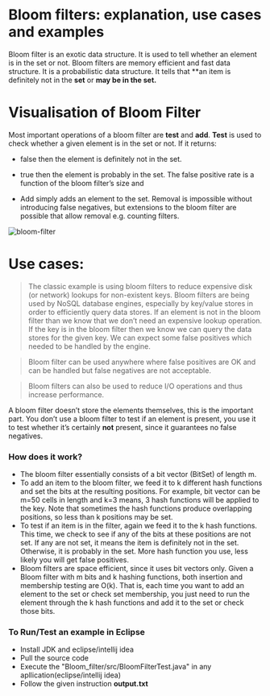 # Bloom filters: explanation, use cases and examples

Bloom filter is an exotic data structure. It is used to tell whether an element is in the set or not. Bloom filters are memory efficient and fast data structure. It is a probabilistic data structure. It tells that **an item is definitely not in the **set** or **may be in the set.**

# Visualisation of Bloom Filter
Most important operations of a bloom filter are **test** and **add**.
**Test** is used to check whether a given element is in the set or not. If it returns:

-	false then the element is definitely not in the set.
-	true then the element is probably in the set. The false positive rate is a function of the bloom filter’s size and 

-	Add simply adds an element to the set. Removal is impossible without introducing false negatives, but extensions to the bloom filter are possible that allow removal e.g. counting filters.

![bloom-filter](https://user-images.githubusercontent.com/29231034/41744799-825ef6e2-75c2-11e8-9e81-45647c10f85d.png)


# Use cases:
> The classic example is using bloom filters to reduce expensive disk (or network) lookups for non-existent keys. Bloom filters are being used by NoSQL database engines, especially by key/value stores in order to efficiently query data stores. If an element is not in the bloom filter than we know that we don’t need an expensive lookup operation. If the key is in the bloom filter then we know we can query the data stores for the given key. We can expect some false positives which needed to be handled by the engine.

>  Bloom filter can be used anywhere where false positives are OK and can be handled but false negatives are not acceptable.

> Bloom filters can also be used to reduce I/O operations and thus increase performance.


A bloom filter doesn’t store the elements themselves, this is the important part. You don’t use a bloom filter to test if an element is present, you use it to test whether it’s certainly **not** present, since it guarantees no false negatives.

### How does it work?
-	The bloom filter essentially consists of a bit vector (BitSet) of length m.
-	 To add an item to the bloom filter, we feed it to k different hash functions and set the bits at the resulting positions. For example, bit vector can be m=50 cells in length and k=3 means, 3 hash functions will be applied to the key. Note that sometimes the hash functions produce overlapping positions, so less than k positions may be set.
-	To test if an item is in the filter, again we feed it to the k hash functions. This time, we check to see if any of the bits at these positions are not set. If any are not set, it means the item is definitely not in the set. Otherwise, it is probably in the set. More hash function you use, less likely you will get false positives.
-	Bloom filters are space efficient, since it uses bit vectors only. Given a Bloom filter with m bits and k hashing functions, both insertion and membership testing are O(k). That is, each time you want to add an element to the set or check set membership, you just need to run the element through the k hash functions and add it to the set or check those bits.



### To Run/Test an example in Eclipse
* Install JDK and eclipse/intellij idea
* Pull the source code 
* Execute the "Bloom_filter/src/BloomFilterTest.java" in any apllication(eclipse/intellij idea)
* Follow the given instruction **output.txt**
